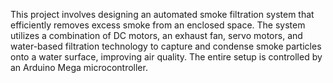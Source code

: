 This project involves designing an automated smoke filtration system that efficiently removes excess smoke from an enclosed space. The system utilizes a combination of DC motors, an exhaust fan, servo motors, and water-based filtration technology to capture and condense smoke particles onto a water surface, improving air quality. The entire setup is controlled by an Arduino Mega microcontroller.
